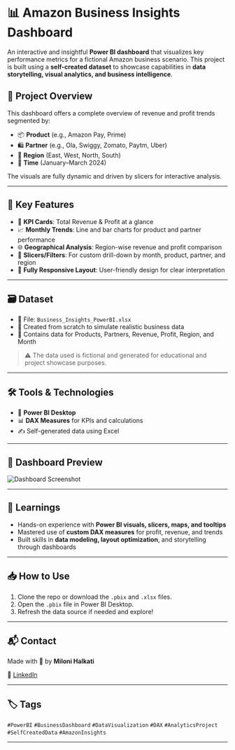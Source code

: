 # 📊 Amazon Business Insights Dashboard

An interactive and insightful **Power BI dashboard** that visualizes key performance metrics for a fictional Amazon business scenario. This project is built using a **self-created dataset** to showcase capabilities in **data storytelling, visual analytics, and business intelligence**.

## 🚀 Project Overview

This dashboard offers a complete overview of revenue and profit trends segmented by:

- 📦 **Product** (e.g., Amazon Pay, Prime)  
- 🛍️ **Partner** (e.g., Ola, Swiggy, Zomato, Paytm, Uber)  
- 📍 **Region** (East, West, North, South)  
- 📆 **Time** (January–March 2024)

The visuals are fully dynamic and driven by slicers for interactive analysis.

---

## 📌 Key Features

- 🧮 **KPI Cards**: Total Revenue & Profit at a glance  
- 📈 **Monthly Trends**: Line and bar charts for product and partner performance  
- 🌐 **Geographical Analysis**: Region-wise revenue and profit comparison  
- 🧭 **Slicers/Filters**: For custom drill-down by month, product, partner, and region  
- 📌 **Fully Responsive Layout**: User-friendly design for clear interpretation

---

## 🗃️ Dataset

- 📁 File: `Business_Insights_PowerBI.xlsx`  
- 📌 Created from scratch to simulate realistic business data  
- 🧾 Contains data for Products, Partners, Revenue, Profit, Region, and Month

> ⚠️ The data used is fictional and generated for educational and project showcase purposes.

---

## 🛠️ Tools & Technologies

- 🔷 **Power BI Desktop**  
- 📊 **DAX Measures** for KPIs and calculations  
- ✍️ Self-generated data using Excel

---

## 📸 Dashboard Preview

![Dashboard Screenshot](./screenshot.png)  

---

## 🧠 Learnings

- Hands-on experience with **Power BI visuals, slicers, maps, and tooltips**  
- Mastered use of **custom DAX measures** for profit, revenue, and trends  
- Built skills in **data modeling, layout optimization**, and storytelling through dashboards

---

## 📥 How to Use

1. Clone the repo or download the `.pbix` and `.xlsx` files.
2. Open the `.pbix` file in Power BI Desktop.
3. Refresh the data source if needed and explore!

---

## 📬 Contact

Made with 💙 by **Miloni Halkati**  

🔗 [LinkedIn](https://www.linkedin.com/in/miloni-halkati-64ba1a262) 

---

## 🏷️ Tags

`#PowerBI` `#BusinessDashboard` `#DataVisualization` `#DAX` `#AnalyticsProject` `#SelfCreatedData` `#AmazonInsights`

---
